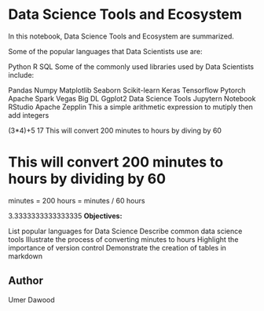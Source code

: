 # Data Science Tools and Ecosystem
In this notebook, Data Science Tools and Ecosystem are summarized.

Some of the popular languages that Data Scientists use are:

Python
R
SQL
Some of the commonly used libraries used by Data Scientists include:

Pandas
Numpy
Matplotlib
Seaborn
Scikit-learn
Keras
Tensorflow
Pytorch
Apache Spark
Vegas
Big DL
Ggplot2
Data Science Tools
Jupytern Notebook
RStudio
Apache Zepplin
This a simple arithmetic expression to mutiply then add integers

(3*4)+5
17
This will convert 200 minutes to hours by diving by 60

# This will convert 200 minutes to hours by dividing by 60
minutes = 200
hours = minutes / 60
hours

3.3333333333333335
**Objectives:**

List popular languages for Data Science
Describe common data science tools
Illustrate the process of converting minutes to hours
Highlight the importance of version control
Demonstrate the creation of tables in markdown
## Author
Umer Dawood

